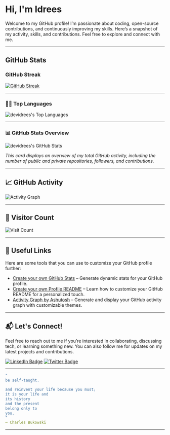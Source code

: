 # Hi, I'm Idrees

Welcome to my GitHub profile! I’m passionate about coding, open-source contributions, and continuously improving my skills. Here’s a snapshot of my activity, skills, and contributions. Feel free to explore and connect with me.

---

## GitHub Stats

### GitHub Streak

[![GitHub Streak](https://streak-stats.demolab.com/?user=devidrees&theme=merko&hide_border=true)](https://git.io/streak-stats)

---

### 🧑‍💻 Top Languages

![devidrees's Top Languages](https://github-readme-stats.vercel.app/api/top-langs/?username=devidrees&theme=merko&show_icons=true&hide_border=true&layout=compact)


---

### 📊 GitHub Stats Overview

![devidrees's GitHub Stats](https://github-readme-stats.vercel.app/api?username=devidrees&show_icons=true&count_private=true&theme=merko&hide_border=true)

*This card displays an overview of my total GitHub activity, including the number of public and private repositories, followers, and contributions.*

---

## 📈 GitHub Activity

![Activity Graph](https://github-readme-activity-graph.vercel.app/graph?username=devidrees&theme=merko&hide_border=true)


---

## 👀 Visitor Count

![Visit Count](https://visitcount.itsvg.in/api?id=devidrees&icon=0&color=0)


---

## 🔗 Useful Links

Here are some tools that you can use to customize your GitHub profile further:

- [Create your own GitHub Stats](https://gh-stats-gen.vercel.app/) – Generate dynamic stats for your GitHub profile.
- [Create your own Profile README](https://docs.github.com/en/account-and-profile/setting-up-and-managing-your-github-profile/customizing-your-profile/managing-your-profile-readme) – Learn how to customize your GitHub README for a personalized touch.
- [Activity Graph by Ashutosh](https://github.com/ashutosh00710/github-readme-activity-graph) – Generate and display your GitHub activity graph with customizable themes.

---

## 📬 Let's Connect!

Feel free to reach out to me if you’re interested in collaborating, discussing tech, or learning something new. You can also follow me for updates on my latest projects and contributions.

[![LinkedIn Badge](https://img.shields.io/badge/LinkedIn-Idrees-blue?logo=linkedin&logoColor=white)](https://www.linkedin.com/in/midreesbhat)
[![Twitter Badge](https://img.shields.io/badge/Twitter-Idrees-blue?logo=twitter&logoColor=white)](https://twitter.com/_midreesbhat)

---
```yml
"
be self-taught.

and reinvent your life because you must;
it is your life and
its history
and the present
belong only to
you.
"
— Charles Bukowski
```

---

